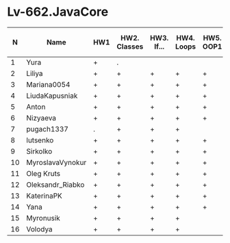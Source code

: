 # Lv-662.JavaCore

N|Name| HW1 | HW2. Classes|HW3. If...|HW4. Loops|HW5. OOP1 |HW6. OOP2 |HW7. Inner classes| HW8. Collection | HW9. String|HW10. Exception|HW11. Thread. IO|HW12. Java8
--|--|--|--|--|--|--|--|--|--|--|--|--|--
1|Yura|+|.|||||||||||
2|Liliya|+|+|+|+|+|+|+|+|+|+|+|+|
3|Mariana0054|+|+|+|+|+||||||||
4|LiudaKapusniak|+|+|+|+|+|+|+|+|||||
5|Anton|+|+|+|+|+|+|+|+|+|+|+|+|
6|Nizyaeva|+|+|+|+|+|+|+||||||
7|pugach1337|.|+|+|+|||||||||
8|lutsenko|+|+|+|+|+|+|+|+|||||
9|Sirkolko|+|+|+|+|+|+|+|+|+|+|+|.|
10|MyroslavaVynokur|+|+|+|+|+|+|+|+|+|+|+||
11|Oleg Kruts|+|+|+|+|+|+|+|+|+|+|||
12|Oleksandr_Riabko|+|+|+|+|+|+|+|+|+|+|+||
13|KaterinaPK|+|+|+|+|+|+|+|+|+|+|||
14|Yana|+|+|+|+|+|+|||||||
15|Myronusik|+|+|+|+|||||||||
16|Volodya|+|+|+|+|||||||||

